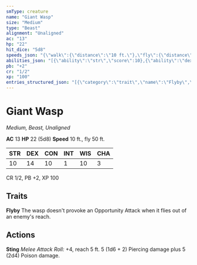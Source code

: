```yaml
---
smType: creature
name: "Giant Wasp"
size: "Medium"
type: "Beast"
alignment: "Unaligned"
ac: "13"
hp: "22"
hit_dice: "5d8"
speeds_json: "{\"walk\":{\"distance\":\"10 ft.\"},\"fly\":{\"distance\":\"50 ft.\"}}"
abilities_json: "[{\"ability\":\"str\",\"score\":10},{\"ability\":\"dex\",\"score\":14},{\"ability\":\"con\",\"score\":10},{\"ability\":\"int\",\"score\":1},{\"ability\":\"wis\",\"score\":10},{\"ability\":\"cha\",\"score\":3}]"
pb: "+2"
cr: "1/2"
xp: "100"
entries_structured_json: "[{\"category\":\"trait\",\"name\":\"Flyby\",\"text\":\"The wasp doesn't provoke an Opportunity Attack when it flies out of an enemy's reach.\"},{\"category\":\"action\",\"name\":\"Sting\",\"text\":\"*Melee Attack Roll:* +4, reach 5 ft. 5 (1d6 + 2) Piercing damage plus 5 (2d4) Poison damage.\"}]"
---
```


# Giant Wasp
*Medium, Beast, Unaligned*

**AC** 13
**HP** 22 (5d8)
**Speed** 10 ft., fly 50 ft.

| STR | DEX | CON | INT | WIS | CHA |
| --- | --- | --- | --- | --- | --- |
| 10 | 14 | 10 | 1 | 10 | 3 |

CR 1/2, PB +2, XP 100

## Traits

**Flyby**
The wasp doesn't provoke an Opportunity Attack when it flies out of an enemy's reach.

## Actions

**Sting**
*Melee Attack Roll:* +4, reach 5 ft. 5 (1d6 + 2) Piercing damage plus 5 (2d4) Poison damage.
